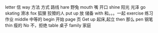 letter      信
way         方法  方式   路线
hare        野兔
mouth       嘴  开口
shine       阳光   光泽
go  skating 滑冰
fox         狐狸  狡猾的人
put  up     放   储备
with        和。。。一起
exercise    练习   作业
 middle   中等的
begin    开始
page     页
Get up   起床,起立
then      那么
pen        钢笔
thin       瘦的
No        不，拒绝
table      桌子
family     家庭